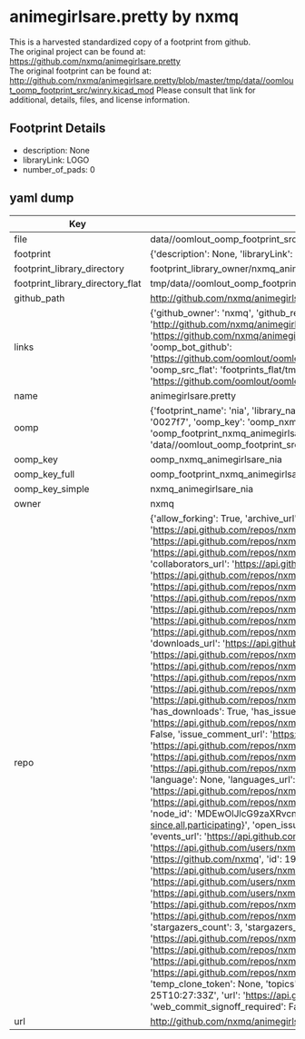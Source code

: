 # animegirlsare.pretty by nxmq  
This is a harvested standardized copy of a footprint from github.  
The original project can be found at:  
https://github.com/nxmq/animegirlsare.pretty  
The original footprint can be found at:
http://github.com/nxmq/animegirlsare.pretty/blob/master/tmp/data//oomlout_oomp_footprint_src/winry.kicad_mod
Please consult that link for additional, details, files, and license information.  
## Footprint Details
* description: None  
* libraryLink: LOGO  
* number_of_pads: 0  
## yaml dump  
| Key | Value |  
| --- | --- |  
| file | data//oomlout_oomp_footprint_src/animegirlsare.pretty/nia.kicad_mod |  
| footprint | {'description': None, 'libraryLink': 'LOGO', 'number_of_pads': 0} |  
| footprint_library_directory | footprint_library_owner/nxmq_animegirlsare.pretty |  
| footprint_library_directory_flat | tmp/data//oomlout_oomp_footprint_src/footprints_flat/nxmq_animegirlsare_nia/working |  
| github_path | http://github.com/nxmq/animegirlsare.pretty/blob/master/tmp/data//oomlout_oomp_footprint_src/nia.kicad_mod |  
| links | {'github_owner': 'nxmq', 'github_repo_name': 'animegirlsare.pretty', 'github_src': 'http://github.com/nxmq/animegirlsare.pretty/blob/master/tmp/data//oomlout_oomp_footprint_src/winry.kicad_mod', 'github_src_repo': 'https://github.com/nxmq/animegirlsare.pretty', 'oomp_bot': 'tmp/data//oomlout_oomp_footprint_src/footprints/nxmq_animegirlsare_nia/working', 'oomp_bot_github': 'https://github.com/oomlout/oomlout_oomp_footprint_bot/tree/main/tmp/data//oomlout_oomp_footprint_src/footprints/nxmq_animegirlsare_nia/working', 'oomp_src_flat': 'footprints_flat/tmp/data//oomlout_oomp_footprint_src/footprints_flat/nxmq_animegirlsare_nia/working', 'oomp_src_flat_github': 'https://github.com/oomlout/oomlout_oomp_footprint_src/tree/main/tmp/data//oomlout_oomp_footprint_src/footprints_flat/nxmq_animegirlsare_nia/working'} |  
| name | animegirlsare.pretty |  
| oomp | {'footprint_name': 'nia', 'library_name': 'animegirlsare', 'md5': '0027f76cfda6ffc432f5bce1fd08e6bc', 'md5_10': '0027f76cfd', 'md5_5': '0027f', 'md5_6': '0027f7', 'oomp_key': 'oomp_nxmq_animegirlsare_nia', 'oomp_key_extra': 'oomp_footprint_nxmq_animegirlsare_nia', 'oomp_key_full': 'oomp_footprint_nxmq_animegirlsare_nia_0027f7', 'oomp_key_simple': 'nxmq_animegirlsare_nia', 'original_filename': 'data//oomlout_oomp_footprint_src/animegirlsare.pretty/nia.kicad_mod', 'owner_name': 'nxmq'} |  
| oomp_key | oomp_nxmq_animegirlsare_nia |  
| oomp_key_full | oomp_footprint_nxmq_animegirlsare_nia |  
| oomp_key_simple | nxmq_animegirlsare_nia |  
| owner | nxmq |  
| repo | {'allow_forking': True, 'archive_url': 'https://api.github.com/repos/nxmq/animegirlsare.pretty/{archive_format}{/ref}', 'archived': False, 'assignees_url': 'https://api.github.com/repos/nxmq/animegirlsare.pretty/assignees{/user}', 'blobs_url': 'https://api.github.com/repos/nxmq/animegirlsare.pretty/git/blobs{/sha}', 'branches_url': 'https://api.github.com/repos/nxmq/animegirlsare.pretty/branches{/branch}', 'clone_url': 'https://github.com/nxmq/animegirlsare.pretty.git', 'collaborators_url': 'https://api.github.com/repos/nxmq/animegirlsare.pretty/collaborators{/collaborator}', 'comments_url': 'https://api.github.com/repos/nxmq/animegirlsare.pretty/comments{/number}', 'commits_url': 'https://api.github.com/repos/nxmq/animegirlsare.pretty/commits{/sha}', 'compare_url': 'https://api.github.com/repos/nxmq/animegirlsare.pretty/compare/{base}...{head}', 'contents_url': 'https://api.github.com/repos/nxmq/animegirlsare.pretty/contents/{+path}', 'contributors_url': 'https://api.github.com/repos/nxmq/animegirlsare.pretty/contributors', 'created_at': '2021-01-17T19:17:55Z', 'default_branch': 'main', 'deployments_url': 'https://api.github.com/repos/nxmq/animegirlsare.pretty/deployments', 'description': 'Cute Anime Girls As KiCad Footprints', 'disabled': False, 'downloads_url': 'https://api.github.com/repos/nxmq/animegirlsare.pretty/downloads', 'events_url': 'https://api.github.com/repos/nxmq/animegirlsare.pretty/events', 'fork': False, 'forks': 0, 'forks_count': 0, 'forks_url': 'https://api.github.com/repos/nxmq/animegirlsare.pretty/forks', 'full_name': 'nxmq/animegirlsare.pretty', 'git_commits_url': 'https://api.github.com/repos/nxmq/animegirlsare.pretty/git/commits{/sha}', 'git_refs_url': 'https://api.github.com/repos/nxmq/animegirlsare.pretty/git/refs{/sha}', 'git_tags_url': 'https://api.github.com/repos/nxmq/animegirlsare.pretty/git/tags{/sha}', 'git_url': 'git://github.com/nxmq/animegirlsare.pretty.git', 'has_discussions': False, 'has_downloads': True, 'has_issues': True, 'has_pages': False, 'has_projects': True, 'has_wiki': True, 'homepage': None, 'hooks_url': 'https://api.github.com/repos/nxmq/animegirlsare.pretty/hooks', 'html_url': 'https://github.com/nxmq/animegirlsare.pretty', 'id': 330467855, 'is_template': False, 'issue_comment_url': 'https://api.github.com/repos/nxmq/animegirlsare.pretty/issues/comments{/number}', 'issue_events_url': 'https://api.github.com/repos/nxmq/animegirlsare.pretty/issues/events{/number}', 'issues_url': 'https://api.github.com/repos/nxmq/animegirlsare.pretty/issues{/number}', 'keys_url': 'https://api.github.com/repos/nxmq/animegirlsare.pretty/keys{/key_id}', 'labels_url': 'https://api.github.com/repos/nxmq/animegirlsare.pretty/labels{/name}', 'language': None, 'languages_url': 'https://api.github.com/repos/nxmq/animegirlsare.pretty/languages', 'license': None, 'merges_url': 'https://api.github.com/repos/nxmq/animegirlsare.pretty/merges', 'milestones_url': 'https://api.github.com/repos/nxmq/animegirlsare.pretty/milestones{/number}', 'mirror_url': None, 'name': 'animegirlsare.pretty', 'network_count': 0, 'node_id': 'MDEwOlJlcG9zaXRvcnkzMzA0Njc4NTU=', 'notifications_url': 'https://api.github.com/repos/nxmq/animegirlsare.pretty/notifications{?since,all,participating}', 'open_issues': 0, 'open_issues_count': 0, 'owner': {'avatar_url': 'https://avatars.githubusercontent.com/u/1934609?v=4', 'events_url': 'https://api.github.com/users/nxmq/events{/privacy}', 'followers_url': 'https://api.github.com/users/nxmq/followers', 'following_url': 'https://api.github.com/users/nxmq/following{/other_user}', 'gists_url': 'https://api.github.com/users/nxmq/gists{/gist_id}', 'gravatar_id': '', 'html_url': 'https://github.com/nxmq', 'id': 1934609, 'login': 'nxmq', 'node_id': 'MDQ6VXNlcjE5MzQ2MDk=', 'organizations_url': 'https://api.github.com/users/nxmq/orgs', 'received_events_url': 'https://api.github.com/users/nxmq/received_events', 'repos_url': 'https://api.github.com/users/nxmq/repos', 'site_admin': False, 'starred_url': 'https://api.github.com/users/nxmq/starred{/owner}{/repo}', 'subscriptions_url': 'https://api.github.com/users/nxmq/subscriptions', 'type': 'User', 'url': 'https://api.github.com/users/nxmq'}, 'private': False, 'pulls_url': 'https://api.github.com/repos/nxmq/animegirlsare.pretty/pulls{/number}', 'pushed_at': '2021-01-17T19:41:28Z', 'releases_url': 'https://api.github.com/repos/nxmq/animegirlsare.pretty/releases{/id}', 'size': 113, 'ssh_url': 'git@github.com:nxmq/animegirlsare.pretty.git', 'stargazers_count': 3, 'stargazers_url': 'https://api.github.com/repos/nxmq/animegirlsare.pretty/stargazers', 'statuses_url': 'https://api.github.com/repos/nxmq/animegirlsare.pretty/statuses/{sha}', 'subscribers_count': 2, 'subscribers_url': 'https://api.github.com/repos/nxmq/animegirlsare.pretty/subscribers', 'subscription_url': 'https://api.github.com/repos/nxmq/animegirlsare.pretty/subscription', 'svn_url': 'https://github.com/nxmq/animegirlsare.pretty', 'tags_url': 'https://api.github.com/repos/nxmq/animegirlsare.pretty/tags', 'teams_url': 'https://api.github.com/repos/nxmq/animegirlsare.pretty/teams', 'temp_clone_token': None, 'topics': [], 'trees_url': 'https://api.github.com/repos/nxmq/animegirlsare.pretty/git/trees{/sha}', 'updated_at': '2021-03-25T10:27:33Z', 'url': 'https://api.github.com/repos/nxmq/animegirlsare.pretty', 'visibility': 'public', 'watchers': 3, 'watchers_count': 3, 'web_commit_signoff_required': False} |  
| url | http://github.com/nxmq/animegirlsare.pretty |  

